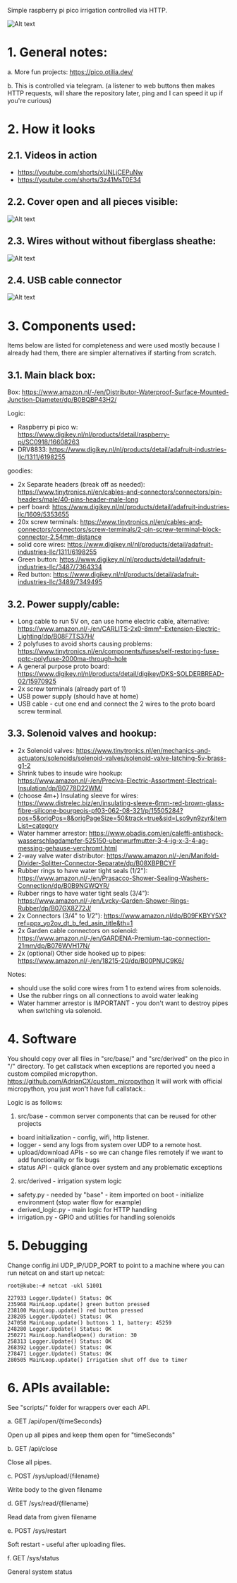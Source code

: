 Simple raspberry pi pico irrigation controlled via HTTP.

![Alt text](/images/0_main.jpg "")

# 1. General notes:

a. More fun projects: https://pico.otilia.dev/

b. This is controlled via telegram. (a listener to web buttons then makes HTTP requests, will share the repository later, ping and I can speed it up if you're curious)

# 2. How it looks

## 2.1. Videos in action

- https://youtube.com/shorts/xUNLjCEPuNw
- https://youtube.com/shorts/3z41MsT0E34

## 2.2. Cover open and all pieces visible:
![Alt text](/images/1_open.jpg "")

## 2.3. Wires without without fiberglass sheathe:
![Alt text](/images/2_before_sheathe.jpg "")

## 2.4. USB cable connector
![Alt text](/images/3_usb_connector.jpg "")

# 3. Components used:

Items below are listed for completeness and were used mostly because I already had them, there are simpler alternatives if starting from scratch.

## 3.1. Main black box:

Box: https://www.amazon.nl/-/en/Distributor-Waterproof-Surface-Mounted-Junction-Diameter/dp/B0BQBP43H2/

Logic:
- Raspberry pi pico w: https://www.digikey.nl/nl/products/detail/raspberry-pi/SC0918/16608263
- DRV8833: https://www.digikey.nl/nl/products/detail/adafruit-industries-llc/1311/6198255

goodies:
- 2x Separate headers (break off as needed): https://www.tinytronics.nl/en/cables-and-connectors/connectors/pin-headers/male/40-pins-header-male-long
- perf board: https://www.digikey.nl/nl/products/detail/adafruit-industries-llc/1609/5353655
- 20x screw terminals: https://www.tinytronics.nl/en/cables-and-connectors/connectors/screw-terminals/2-pin-screw-terminal-block-connector-2.54mm-distance
- solid core wires: https://www.digikey.nl/nl/products/detail/adafruit-industries-llc/1311/6198255
- Green button: https://www.digikey.nl/nl/products/detail/adafruit-industries-llc/3487/7364334
- Red button: https://www.digikey.nl/nl/products/detail/adafruit-industries-llc/3489/7349495


## 3.2. Power supply/cable:

- Long cable to run 5V on, can use home electric cable, alternative: https://www.amazon.nl/-/en/CARLITS-2x0-8mm²-Extension-Electric-Lighting/dp/B08F7TS37H/
- 2 polyfuses to avoid shorts causing problems: https://www.tinytronics.nl/en/components/fuses/self-restoring-fuse-pptc-polyfuse-2000ma-through-hole
- A general purpose proto board: https://www.digikey.nl/nl/products/detail/digikey/DKS-SOLDERBREAD-02/15970925
- 2x screw terminals (already part of 1)
- USB power supply (should have at home)
- USB cable - cut one end and connect the 2 wires to the proto board screw terminal.

## 3.3. Solenoid valves and hookup:

- 2x Solenoid valves: https://www.tinytronics.nl/en/mechanics-and-actuators/solenoids/solenoid-valves/solenoid-valve-latching-5v-brass-g1-2
- Shrink tubes to insude wire hookup: https://www.amazon.nl/-/en/Preciva-Electric-Assortment-Electrical-Insulation/dp/B0778D22WM/
- (choose 4m+) Insulating sleeve for wires: https://www.distrelec.biz/en/insulating-sleeve-6mm-red-brown-glass-fibre-silicone-bourgeois-pf03-062-08-321/p/15505284?pos=5&origPos=8&origPageSize=50&track=true&sid=Lso9yn9zyr&itemList=category
- Water hammer arrestor: https://www.obadis.com/en/caleffi-antishock-wasserschlagdampfer-525150-uberwurfmutter-3-4-ig-x-3-4-ag-messing-gehause-verchromt.html
- 2-way valve water distributor: https://www.amazon.nl/-/en/Manifold-Divider-Splitter-Connector-Separate/dp/B08XBPBCYF
- Rubber rings to have water tight seals (1/2"): https://www.amazon.nl/-/en/Prasacco-Shower-Sealing-Washers-Connection/dp/B0B9NGWQYR/
- Rubber rings to have water tight seals (3/4"): https://www.amazon.nl/-/en/Lvcky-Garden-Shower-Rings-Rubber/dp/B07GX8Z72J/
- 2x Connectors (3/4" to 1/2"): https://www.amazon.nl/dp/B09FKBYY5X?ref=ppx_yo2ov_dt_b_fed_asin_title&th=1
- 2x Garden cable connectors on solenoid: https://www.amazon.nl/-/en/GARDENA-Premium-tap-connection-21mm/dp/B076WVH17N/
- 2x (optional) Other side hooked up to pipes: https://www.amazon.nl/-/en/18215-20/dp/B00PNUC9K6/

Notes: 
- should use the solid core wires from 1 to extend wires from solenoids.
- Use the rubber rings on all connections to avoid water leaking
- Water hammer arrestor is IMPORTANT - you don't want to destroy pipes when switching via solenoid.


# 4. Software

You should copy over all files in "src/base/" and "src/derived" on the pico in "/" directory.
To get callstack when exceptions are reported you need a custom compiled micropython. https://github.com/AdrianCX/custom_micropython
It will work with official micropython, you just won't have full callstack.:

Logic is as follows:
1. src/base - common server components that can be reused for other projects
- board initialization - config, wifi, http listener.
- logger - send any logs from system over UDP to a remote host.
- upload/download APIs - so we can change files remotely if we want to add functionality or fix bugs
- status API - quick glance over system and any problematic exceptions

2. src/derived - irrigation system logic
- safety.py        - needed by "base" - item imported on boot - initialize environment (stop water flow for example)
- derived_logic.py - main logic for HTTP handling
- irrigation.py    - GPIO and utilities for handling solenoids

# 5. Debugging

Change config.ini UDP_IP/UDP_PORT to point to a machine where you can run netcat on and start up netcat:

```
root@kube:~# netcat -ukl 51001

227933 Logger.Update() Status: OK
235968 MainLoop.update() green button pressed
238100 MainLoop.update() red button pressed
238205 Logger.Update() Status: OK
247058 MainLoop.update() buttons 1 1, battery: 45259
248280 Logger.Update() Status: OK
250271 MainLoop.handleOpen() duration: 30
258313 Logger.Update() Status: OK
268392 Logger.Update() Status: OK
278471 Logger.Update() Status: OK
280505 MainLoop.update() Irrigation shut off due to timer
```

# 6. APIs available:

See "scripts/" folder for wrappers over each API.

a. GET /api/open/{timeSeconds}

Open up all pipes and keep them open for "timeSeconds"

b. GET /api/close

Close all pipes.

c. POST /sys/upload/{filename}

Write body to the given filename

d. GET /sys/read/{filename}

Read data from given filename

e. POST /sys/restart

Soft restart - useful after uploading files.

f. GET /sys/status

General system status


